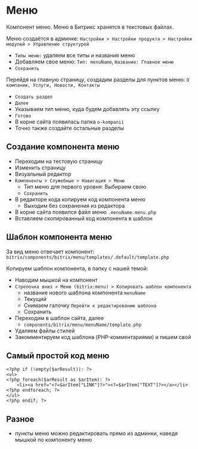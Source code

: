 # Меню
Компонент меню. Меню в Битрикс хранятся в текстовых файлах.

Меню создаётся в админке: `Настройки > Настройки продукта > Настройки модулей > Управление структурой`
- `Типы меню:` удаляем все типы и названия меню
- Добавляем свое меню: `Тип: menuName`, `Название: Главное меню`
- `Сохранить`

Перейдя на главную страницу, создадим разделы для пунктов меню: `О компании, Услуги, Новости, Контакты`
- `Создать раздел`
- `Далее`
- Указываем тип меню, куда будем добавлять эту ссылку
- `Готово`
- В корне сайта появилась папка `o-kompanii`
- Точно также создайте остальные разделы

## Создание компонента меню
- Переходим на тестовую страницу
- Изменить страницу
- Визуальный редактор
- `Компоненты > Служебные > Навигация > Меню`
    - Тип меню для первого уровня: Выбираем свою
    - `Сохранить`
- В редакторе кода копируем код компонента меню
    - Выходим без сохранения из редактора
- В корне сайта появился файл меню `.menuName.menu.php`
- Вставляем скопированный код компонента в шаблон

## Шаблон компонента меню
За вид меню отвечает компонент: `bitrix/components/bitrix/menu/templates/.default/template.php`

Копируем шаблон компонента, в папку с нашей темой:
- Наводим мышкой на компонент
- `Стрелочка вниз > Меню (bitrix:menu) > Копировать шаблон компонента`
    - название нового шаблона компонента `menuName`
    - Текущий
    - Снимаем галочку `Перейти к редактированию шаблона`
    - Сохранить
- Переходим в шаблон сайта, далее
    - `components/bitrix/menu/menuName/template.php`
- Удаляем файлы стилей
- Закомментируем код шаблона (PHP-комментариями) и пишем свой

## Самый простой код меню

    <?php if (!empty($arResult)): ?>
    <ul>
    <?php foreach($arResult as $arItem): ?>
        <li><a href="<?=$arItem["LINK"]?>"><?=$arItem["TEXT"]?></a></li>
    <?php endforeach; ?>
    </ul>
    <?php endif; ?>

## Разное
- пункты меню можно редактировать прямо из админки, наведя мышкой по компоненту меню
